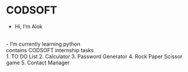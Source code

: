 # CODSOFT
- Hi, I’m Alok
<br>
- I’m currently learning python
<br>
contains CODSOFT internship tasks 
<br>
1. TO DO List
2. Calculator
3. Password Generator
4. Rock Paper Scissor game
5. Contact Manager